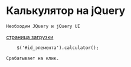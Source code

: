 # Калькулятор на jQuery
	Необходим JQuery и jQuery UI
[страница загрузки](https://code.jquery.com)
```html
	$('#id_элемента').calculator();
```	
	Срабатывает на клик.


